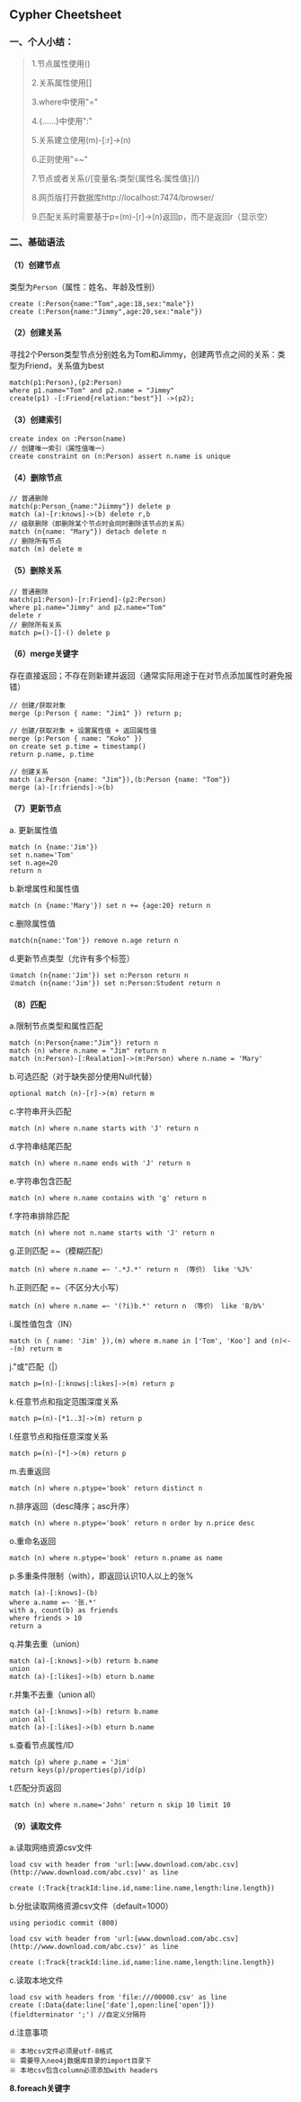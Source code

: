 ## Cypher Cheetsheet

### 一、个人小结：

> 1.节点属性使用()
>
> 2.关系属性使用[]
>
> 3.where中使用"="
>
> 4.{……}中使用":"
>
> 5.关系建立使用(m)-[:r]->(n)
>
> 6.正则使用"=~"
>
> 7.节点或者关系(/[变量名:类型{属性名:属性值}]/)
>
> 8.网页版打开数据库http://localhost:7474/browser/
>
> 9.匹配关系时需要基于p=(m)-[r]->(n)返回p，而不是返回r（显示空）

### 二、基础语法

#### （1）创建节点

类型为`Person`（属性：姓名、年龄及性别）

```cql
create (:Person{name:"Tom",age:18,sex:"male"})
create (:Person{name:"Jimmy",age:20,sex:"male"})
```

#### （2）创建关系

寻找2个Person类型节点分别姓名为Tom和Jimmy，创建两节点之间的关系：类型为Friend，关系值为best

```cql
match(p1:Person),(p2:Person)
where p1.name="Tom" and p2.name = "Jimmy"
create(p1) -[:Friend{relation:"best"}] ->(p2);
```

#### （3）创建索引

```cql
create index on :Person(name)
// 创建唯一索引（属性值唯一）
create constraint on (n:Person) assert n.name is unique
```

#### （4）删除节点

```cql
// 普通删除
match(p:Person_{name:"Jiimmy"}) delete p
match (a)-[r:knows]->(b) delete r,b
// 级联删除（即删除某个节点时会同时删除该节点的关系）
match (n{name: "Mary"}) detach delete n
// 删除所有节点
match (m) delete m
```

#### （5）删除关系

```cql
// 普通删除
match(p1:Person)-[r:Friend]-(p2:Person)
where p1.name="Jimmy" and p2.name="Tom"
delete r
// 删除所有关系
match p=()-[]-() delete p
```

#### （6）merge关键字

存在直接返回；不存在则新建并返回（通常实际用途于在对节点添加属性时避免报错）

```cql
// 创建/获取对象
merge (p:Person { name: "Jim1" }) return p;

// 创建/获取对象 + 设置属性值 + 返回属性值
merge (p:Person { name: "Koko" })
on create set p.time = timestamp()
return p.name, p.time

// 创建关系
match (a:Person {name: "Jim"}),(b:Person {name: "Tom"})
merge (a)-[r:friends]->(b)
```

#### （7）更新节点

a. 更新属性值

```cql
match (n {name:'Jim'})
set n.name='Tom'
set n.age=20
return n
```

b.新增属性和属性值

```cql
match (n {name:'Mary'}) set n += {age:20} return n
```

c.删除属性值

```cql
match(n{name:'Tom'}) remove n.age return n
```

d.更新节点类型（允许有多个标签）

```cql
①match (n{name:'Jim'}) set n:Person return n
②match (n{name:'Jim'}) set n:Person:Student return n
```

#### （8）匹配

a.限制节点类型和属性匹配

```cql
match (n:Person{name:"Jim"}) return n
match (n) where n.name = "Jim" return n
match (n:Person)-[:Realation]->(m:Person) where n.name = 'Mary'
```

b.可选匹配（对于缺失部分使用Null代替）

```cql
optional match (n)-[r]->(m) return m
```

c.字符串开头匹配

```cql
match (n) where n.name starts with 'J' return n
```

d.字符串结尾匹配

```cql
match (n) where n.name ends with 'J' return n
```

e.字符串包含匹配

```cql
match (n) where n.name contains with 'g' return n
```

f.字符串排除匹配

```cql
match (n) where not n.name starts with 'J' return n
```

g.正则匹配 =~（模糊匹配）

```cql
match (n) where n.name =~ '.*J.*' return n （等价） like '%J%'
```

h.正则匹配 =~（不区分大小写）

```cql
match (n) where n.name =~ '(?i)b.*' return n （等价） like 'B/b%'
```

i.属性值包含（IN）

```cql
match (n { name: 'Jim' }),(m) where m.name in ['Tom', 'Koo'] and (n)<--(m) return m
```

j."或"匹配（|）

```cql
match p=(n)-[:knows|:likes]->(m) return p
```

k.任意节点和指定范围深度关系

```cql
match p=(n)-[*1..3]->(m) return p
```

l.任意节点和指任意深度关系

```cql
match p=(n)-[*]->(m) return p
```

m.去重返回

```cql
match (n) where n.ptype='book' return distinct n
```

n.排序返回（desc降序；asc升序）

```cql
match (n) where n.ptype='book' return n order by n.price desc
```

o.重命名返回

```cql
match (n) where n.ptype='book' return n.pname as name
```

p.多重条件限制（with），即返回认识10人以上的张%

```cql
match (a)-[:knows]-(b)
where a.name =~ '张.*'
with a, count(b) as friends
where friends > 10
return a
```

q.并集去重（union）

```cql
match (a)-[:knows]->(b) return b.name
union
match (a)-[:likes]->(b) eturn b.name
```

r.并集不去重（union all）

```cql
match (a)-[:knows]->(b) return b.name
union all
match (a)-[:likes]->(b) eturn b.name
```

s.查看节点属性/ID

```cql
match (p) where p.name = 'Jim' 
return keys(p)/properties(p)/id(p)
```

t.匹配分页返回

```cql
match (n) where n.name='John' return n skip 10 limit 10
```

#### （9）读取文件

a.读取网络资源csv文件

```cql
load csv with header from 'url:[www.download.com/abc.csv](http://www.download.com/abc.csv)' as line

create (:Track{trackId:line.id,name:line.name,length:line.length})
```

b.分批读取网络资源csv文件（default=1000）

```cql
using periodic commit (800)

load csv with header from 'url:[www.download.com/abc.csv](http://www.download.com/abc.csv)' as line

create (:Track{trackId:line.id,name:line.name,length:line.length})
```

c.读取本地文件

```cql
load csv with headers from 'file:///00000.csv' as line
create (:Data{date:line['date'],open:line['open']})
(fieldterminator ';') //自定义分隔符
```

d.注意事项

```
※ 本地csv文件必须是utf-8格式
※ 需要导入neo4j数据库目录的import目录下
※ 本地csv包含column必须添加with headers
```



**8.foreach关键字**


